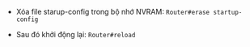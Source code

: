 - Xóa file starup-config trong bộ nhớ NVRAM: ```Router#erase startup-config```

- Sau đó khởi động lại: ```Router#reload```

